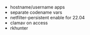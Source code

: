 - hostname/username apps
- separate codename vars
- netfilter-persistent enable for 22.04
- clamav on access
- rkhunter